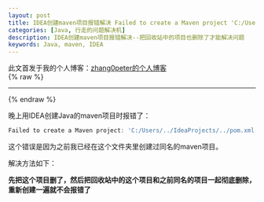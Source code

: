 ```yaml
---
layout: post
title: IDEA创建maven项目报错解决 Failed to create a Maven project 'C:/Users/../IdeaProjects/../pom.xml' already e
categories: [Java, 行走的问题解决机]
description: IDEA创建maven项目报错解决--把回收站中的项目也删除了才能解决问题
keywords: Java, maven, IDEA
---
```


此文首发于我的个人博客：[zhang0peter的个人博客](https://zhang0peter.com)         
{% raw %}
***          
{% endraw %}


晚上用IDEA创建Java的maven项目时报错了：
```js
Failed to create a Maven project: 'C:/Users/../IdeaProjects/../pom.xml' already exists in VFS
```
这个错误是因为之前我已经在这个文件夹里创建过同名的maven项目。

解决方法如下：

**先把这个项目删了，然后把回收站中的这个项目和之前同名的项目一起彻底删除，重新创建一遍就不会报错了**


